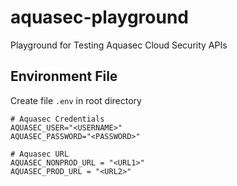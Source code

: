 # aquasec-playground

Playground for Testing Aquasec Cloud Security APIs

## Environment File

Create file `.env` in root directory

```plaintext
# Aquasec Credentials
AQUASEC_USER="<USERNAME>"
AQUASEC_PASSWORD="<PASSWORD>"

# Aquasec URL
AQUASEC_NONPROD_URL = "<URL1>"
AQUASEC_PROD_URL = "<URL2>"
```
